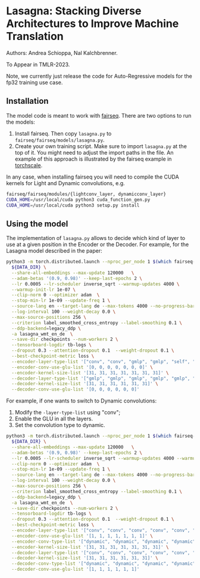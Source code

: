 # Lasagna: Stacking Diverse Architectures to Improve Machine Translation

Authors: Andrea Schioppa, Nal Kalchbrenner.

To Appear in TMLR-2023.

Note, we currently just release the code for Auto-Regressive models for the
fp32 training use case.

## Installation
The model code is meant to work with [fairseq](https://github.com/facebookresearch/fairseq).
There are two options to run the models:

1. Install fairseq. Then copy `lasagna.py` to 
`fairseq/fairseq/models/lasagna.py`. 
2. Create your own training script. Make sure to import `lasagna.py` at the
top of it. You might need to adjust the import paths in the file. An
example of this approach is illustrated by the fairseq example in
[torchscale](https://github.com/microsoft/torchscale).

In any case, when installing fairseq you will need to compile the CUDA kernels
for Light and Dynamic convolutions, e.g.

```bash
fairseq/fairseq/modules/{lightconv_layer, dynamicconv_layer}
CUDA_HOME=/usr/local/cuda python3 cuda_function_gen.py
CUDA_HOME=/usr/local/cuda python3 setup.py install
```

## Using the model
The implementation of `lasagna.py` allows to decide which kind of layer
to use at a given position in the Encoder or the Decoder. For example,
for the Lasagna model described in the paper:

```bash
python3 -m torch.distributed.launch --nproc_per_node 1 $(which fairseq-train) \
  ${DATA_DIR} \
  --share-all-embeddings --max-update 120000   \
  --adam-betas '(0.9, 0.98)' --keep-last-epochs 2 \
  --lr 0.0005 --lr-scheduler inverse_sqrt --warmup-updates 4000 \
  --warmup-init-lr 1e-07 \
  --clip-norm 0 --optimizer adam  \
  --stop-min-lr 1e-09 --update-freq 1 \
  --source-lang en --target-lang de --max-tokens 4000 --no-progress-bar \
  --log-interval 100 --weight-decay 0.0 \
  --max-source-positions 256 \
  --criterion label_smoothed_cross_entropy --label-smoothing 0.1 \
  --ddp-backend=legacy_ddp \
  -a lasagna_wmt_en_de  \
  --save-dir checkpoints --num-workers 2 \
  --tensorboard-logdir tb-logs \
  --dropout 0.3 --attention-dropout 0.1  --weight-dropout 0.1 \
  --best-checkpoint-metric loss \
  --encoder-layer-type-list '["conv", "conv", "gmlp", "gmlp", "self", "self", "self"]' \
  --encoder-conv-use-glu-list '[0, 0, 0, 0, 0, 0, 0]' \
  --encoder-kernel-size-list '[31, 31, 31, 31, 31, 31, 31]' \
  --decoder-layer-type-list '["gmlp", "gmlp", "gmlp", "gmlp", "gmlp", "gmlp"]' \
  --decoder-kernel-size-list '[31, 31, 31, 31, 31, 31]' \
  --decoder-conv-use-glu-list '[0, 0, 0, 0, 0, 0]'
```

For example, if one wants to switch to Dynamic convolutions:

1. Modify the `-layer-type-list` using "conv";
2. Enable the GLU in all the layers.
3. Set the convolution type to dynamic.

```bash
python3 -m torch.distributed.launch --nproc_per_node 1 $(which fairseq-train) \
  ${DATA_DIR} \
  --share-all-embeddings --max-update 120000   \
  --adam-betas '(0.9, 0.98)' --keep-last-epochs 2 \
  --lr 0.0005 --lr-scheduler inverse_sqrt --warmup-updates 4000 --warmup-init-lr 1e-07 \
  --clip-norm 0 --optimizer adam  \
  --stop-min-lr 1e-09 --update-freq 1 \
  --source-lang en --target-lang de --max-tokens 4000 --no-progress-bar \
  --log-interval 100 --weight-decay 0.0 \
  --max-source-positions 256 \
  --criterion label_smoothed_cross_entropy --label-smoothing 0.1 \
  --ddp-backend=legacy_ddp \
  -a lasagna_wmt_en_de  \
  --save-dir checkpoints --num-workers 2 \
  --tensorboard-logdir tb-logs \
  --dropout 0.3 --attention-dropout 0.1  --weight-dropout 0.1 \
  --best-checkpoint-metric loss \
  --encoder-layer-type-list '["conv", "conv", "conv", "conv", "conv", "conv", "conv"]' \
  --encoder-conv-use-glu-list '[1, 1, 1, 1, 1, 1, 1]' \
  --encoder-conv-type-list '["dynamic", "dynamic", "dynamic", "dynamic", "dynamic", "dynamic", "dynamic"]' \
  --encoder-kernel-size-list '[31, 31, 31, 31, 31, 31, 31]' \
  --decoder-layer-type-list '["conv", "conv", "conv", "conv", "conv", "conv"]' \
  --decoder-kernel-size-list '[31, 31, 31, 31, 31, 31]' \
  --decoder-conv-type-list '["dynamic", "dynamic", "dynamic", "dynamic", "dynamic", "dynamic"]' \
  --decoder-conv-use-glu-list '[1, 1, 1, 1, 1, 1]' 
```